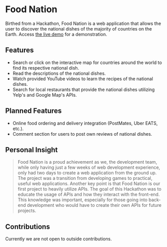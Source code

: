 # Food Nation

Birthed from a Hackathon, Food Nation is a web application that allows the user to discover the national dishes of the majority of countries on the Earth. Access [the live demo] for a demonstration.

## Features

  - Search or click on the interactive map for countries around the world to find its respective national dish.
  - Read the descriptions of the national dishes.
  - Watch provided YouTube videos to learn the recipes of the national dishes.
  - Search for local restaurants that provide the national dishes utilizing Yelp's and Google Map's APIs.

## Planned Features
  - Online food ordering and delivery integration (PostMates, Uber EATS, etc.).
  - Comment section for users to post own reviews of national dishes.

## Personal Insight
> Food Nation is a proud achievement as we, the development team, while only having just a few weeks of web development experience, only had two days to create a web application from the ground up. The project was a transition from developing games to practical, useful web applications. 
> Another key point is that Food Nation is our first project to heavily utilize APIs. The goal of this Hackathon was to educate the usage of APIs and how they interact with the front-end. This knowledge was important, especially for those going into back-end development who would have to create their own APIs for future projects.


## Contributions
Currently we are not open to outside contributions.

   [the live demo]: <http://http://paulglujan.com/food-nation/>
